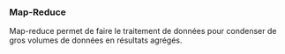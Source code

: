 ### Map-Reduce ###
Map-reduce permet de faire le traitement de données pour condenser de gros volumes de données en résultats agrégés.
